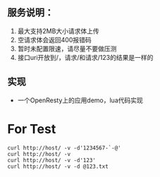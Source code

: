 ## 服务说明：

1. 最大支持2MB大小请求体上传
2. 空请求体会返回400报错码
3. 暂时未配置限速，请尽量不要做压测
4. 接口uri开放到/，请求/和请求/123的结果是一样的

## 实现

- 一个OpenResty上的应用demo，lua代码实现

# For Test
```
curl http://host/ -v -d'1234567-`-@'
curl http://host/ -v 
curl http://host/ -v -d'123'
curl http://host/ -v -d @123.txt

```
